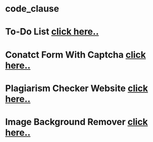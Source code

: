 # code_clause


# To-Do List [click here..]()
# Conatct Form With Captcha [click here..](https://satyamrai0510.github.io/code_clause/conatct_form_with_captcha/)
# Plagiarism Checker Website [click here..]()
# Image Background Remover [click here..]()
